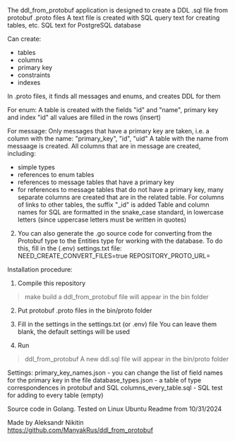 The ddl_from_protobuf application is designed to create a DDL .sql file from protobuf .proto files
A text file is created with SQL query text for creating tables, etc.
SQL text for PostgreSQL database

Can create:
- tables
- columns
- primary key
- constraints
- indexes

In .proto files, it finds all messages and enums, and creates DDL for them

For enum:
A table is created with the fields "id" and "name", primary key and index "id"
all values ​​are filled in the rows (insert)

For message:
Only messages that have a primary key are taken, i.e. a column with the name: "primary_key", "id", "uid"
A table with the name from messaage is created.
All columns that are in message are created, including:
- simple types
- references to enum tables
- references to message tables that have a primary key
- for references to message tables that do not have a primary key, many separate columns are created that are in the related table.
For columns of links to other tables, the suffix "_id" is added
Table and column names for SQL are formatted in the snake_case standard, in lowercase letters (since uppercase letters must be written in quotes)

2) You can also generate the .go source code for converting from the Protobuf type to the Entities type for working with the database.
To do this, fill in the (.env) settings.txt file:
NEED_CREATE_CONVERT_FILES=true
REPOSITORY_PROTO_URL=



Installation procedure:
1. Compile this repository
>make build
a ddl_from_protobuf file will appear in the bin folder

2. Put protobuf .proto files in the bin/proto folder

3. Fill in the settings in the settings.txt (or .env) file
You can leave them blank, the default settings will be used

4. Run
>ddl_from_protobuf
A new ddl.sql file will appear in the bin/proto folder

Settings:
primary_key_names.json - you can change the list of field names for the primary key in the file
database_types.json - a table of type correspondences in protobuf and SQL
columns_every_table.sql - SQL test for adding to every table (empty)

Source code in Golang.
Tested on Linux Ubuntu
Readme from 10/31/2024

Made by Aleksandr Nikitin
https://github.com/ManyakRus/ddl_from_protobuf
